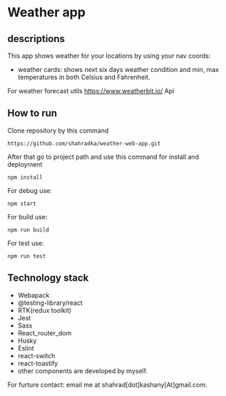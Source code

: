 # Weather app

## descriptions

This app shows weather for your locations by using your nav coords: 

* weather cards: shows next six days weather condition and min, max temperatures in both Celsius and Fahrenheit.

For weather forecast utils https://www.weatherbit.io/ Api

## How to run

Clone repository by this command

```
https://github.com/shahradka/weather-web-app.git

```

After that go to project path and use this command for install and deployment

```
npm install
```

For debug use:

```
npm start
```


For build use:

```
npm run build
```

For test use:

```
npm run test
```

## Technology stack 

* Webapack
* @testing-library/react
* RTK(redux toolkit)
* Jest
* Sass
* React_router_dom
* Husky
* Eslint
* react-switch
* react-toastify
* other components are developed by myself.


For furture contact: email me at shahrad[dot]kashany[At]gmail.com.
